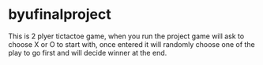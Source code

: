 # byufinalproject
This is 2 plyer tictactoe game, 
when you run the project game will ask to choose X or O to start with, once entered it will randomly choose one of the play to go first and will decide winner at the end.

